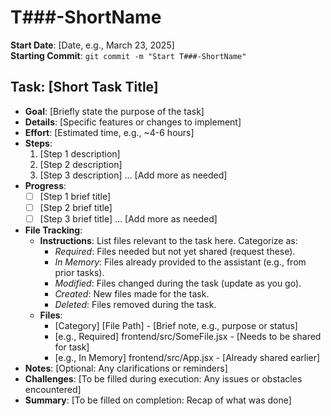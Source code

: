 # T###-ShortName

**Start Date**: [Date, e.g., March 23, 2025]  
**Starting Commit**: `git commit -m "Start T###-ShortName"`

## Task: [Short Task Title]

- **Goal**: [Briefly state the purpose of the task]
- **Details**: [Specific features or changes to implement]
- **Effort**: [Estimated time, e.g., ~4-6 hours]
- **Steps**:
  1. [Step 1 description]
  2. [Step 2 description]
  3. [Step 3 description]
     ... [Add more as needed]
- **Progress**:
  - [ ] [Step 1 brief title]
  - [ ] [Step 2 brief title]
  - [ ] [Step 3 brief title]
        ... [Add more as needed]
- **File Tracking**:
  - **Instructions**: List files relevant to the task here. Categorize as:
    - _Required_: Files needed but not yet shared (request these).
    - _In Memory_: Files already provided to the assistant (e.g., from prior tasks).
    - _Modified_: Files changed during the task (update as you go).
    - _Created_: New files made for the task.
    - _Deleted_: Files removed during the task.
  - **Files**:
    - [Category] [File Path] - [Brief note, e.g., purpose or status]
    - [e.g., Required] frontend/src/SomeFile.jsx - [Needs to be shared for task]
    - [e.g., In Memory] frontend/src/App.jsx - [Already shared earlier]
- **Notes**: [Optional: Any clarifications or reminders]
- **Challenges**: [To be filled during execution: Any issues or obstacles encountered]
- **Summary**: [To be filled on completion: Recap of what was done]
